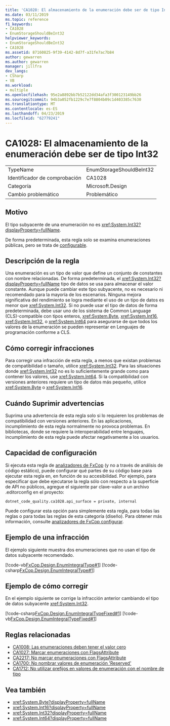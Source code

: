 ```yaml
---
title: 'CA1028: El almacenamiento de la enumeración debe ser de tipo Int32'
ms.date: 03/11/2019
ms.topic: reference
f1_keywords:
- CA1028
- EnumStorageShouldBeInt32
helpviewer_keywords:
- EnumStorageShouldBeInt32
- CA1028
ms.assetid: 87160825-9f39-4142-8d7f-a31fe7ac7b84
author: gewarren
ms.author: gewarren
manager: jillfra
dev_langs:
- CSharp
- VB
ms.workload:
- multiple
ms.openlocfilehash: 95e2a8892bb7b52122dd34afa3f300123149bb26
ms.sourcegitcommit: 94b3a052fb1229c7e7f8804b09c1d403385c7630
ms.translationtype: MT
ms.contentlocale: es-ES
ms.lasthandoff: 04/23/2019
ms.locfileid: "62779241"
---
```

# <a name="ca1028-enum-storage-should-be-int32"></a>CA1028: El almacenamiento de la enumeración debe ser de tipo Int32

|||
|-|-|
|TypeName|EnumStorageShouldBeInt32|
|Identificador de comprobación|CA1028|
|Categoría|Microsoft.Design|
|Cambio problemático|Problemático|

## <a name="cause"></a>Motivo

El tipo subyacente de una enumeración no es <xref:System.Int32?displayProperty=fullName>.

De forma predeterminada, esta regla solo se examina enumeraciones públicas, pero se trata de [configurable](#configurability).

## <a name="rule-description"></a>Descripción de la regla

Una enumeración es un tipo de valor que define un conjunto de constantes con nombre relacionadas. De forma predeterminada, el <xref:System.Int32?displayProperty=fullName> tipo de datos se usa para almacenar el valor constante. Aunque puede cambiar este tipo subyacente, no es necesario ni recomendado para la mayoría de los escenarios. Ninguna mejora significativa del rendimiento se logra mediante el uso de un tipo de datos es menor que <xref:System.Int32>. Si no puede usar el tipo de datos de forma predeterminada, debe usar uno de los sistema de Common Language (CLS)-compatible con tipos enteros, <xref:System.Byte>, <xref:System.Int16>, <xref:System.Int32>, o <xref:System.Int64> para asegurarse de que todos los valores de la enumeración se pueden representar en Lenguajes de programación conforme a CLS.

## <a name="how-to-fix-violations"></a>Cómo corregir infracciones

Para corregir una infracción de esta regla, a menos que existan problemas de compatibilidad o tamaño, utilice <xref:System.Int32>. Para las situaciones donde <xref:System.Int32> no es lo suficientemente grande como para contener los valores, use <xref:System.Int64>. Si la compatibilidad con versiones anteriores requiere un tipo de datos más pequeño, utilice <xref:System.Byte> o <xref:System.Int16>.

## <a name="when-to-suppress-warnings"></a>Cuándo Suprimir advertencias

Suprima una advertencia de esta regla solo si lo requieren los problemas de compatibilidad con versiones anteriores. En las aplicaciones, incumplimiento de esta regla normalmente no provoca problemas. En bibliotecas, donde se requiere la interoperabilidad entre lenguajes, incumplimiento de esta regla puede afectar negativamente a los usuarios.

## <a name="configurability"></a>Capacidad de configuración

Si ejecuta esta regla de [analizadores de FxCop](install-fxcop-analyzers.md) (y no a través de análisis de código estático), puede configurar qué partes de su código base para ejecutar esta regla en, en función de su accesibilidad. Por ejemplo, para especificar que debe ejecutarse la regla sólo con respecto a la superficie de API no públicos, agregue el siguiente par clave-valor a un archivo .editorconfig en el proyecto:

```
dotnet_code_quality.ca1028.api_surface = private, internal
```

Puede configurar esta opción para simplemente esta regla, para todas las reglas o para todas las reglas de esta categoría (diseño). Para obtener más información, consulte [analizadores de FxCop configurar](configure-fxcop-analyzers.md).

## <a name="example-of-a-violation"></a>Ejemplo de una infracción

El ejemplo siguiente muestra dos enumeraciones que no usan el tipo de datos subyacente recomendado.

[!code-vb[FxCop.Design.EnumIntegralType#1](../code-quality/codesnippet/VisualBasic/ca1028-enum-storage-should-be-int32_1.vb)]
[!code-csharp[FxCop.Design.EnumIntegralType#1](../code-quality/codesnippet/CSharp/ca1028-enum-storage-should-be-int32_1.cs)]

## <a name="example-of-how-to-fix"></a>Ejemplo de cómo corregir

En el ejemplo siguiente se corrige la infracción anterior cambiando el tipo de datos subyacente <xref:System.Int32>.

[!code-csharp[FxCop.Design.EnumIntegralTypeFixed#1](../code-quality/codesnippet/CSharp/ca1028-enum-storage-should-be-int32_2.cs)]
[!code-vb[FxCop.Design.EnumIntegralTypeFixed#1](../code-quality/codesnippet/VisualBasic/ca1028-enum-storage-should-be-int32_2.vb)]

## <a name="related-rules"></a>Reglas relacionadas

- [CA1008: Las enumeraciones deben tener el valor cero](../code-quality/ca1008-enums-should-have-zero-value.md)
- [CA1027: Marcar enumeraciones con FlagsAttribute](../code-quality/ca1027-mark-enums-with-flagsattribute.md)
- [CA2217: No marcar enumeraciones con FlagsAttribute](../code-quality/ca2217-do-not-mark-enums-with-flagsattribute.md)
- [CA1700: No nombrar valores de enumeración 'Reserved'](../code-quality/ca1700-do-not-name-enum-values-reserved.md)
- [CA1712: No utilizar prefijos en valores de enumeración con el nombre de tipo](../code-quality/ca1712-do-not-prefix-enum-values-with-type-name.md)

## <a name="see-also"></a>Vea también

- <xref:System.Byte?displayProperty=fullName>
- <xref:System.Int16?displayProperty=fullName>
- <xref:System.Int32?displayProperty=fullName>
- <xref:System.Int64?displayProperty=fullName>